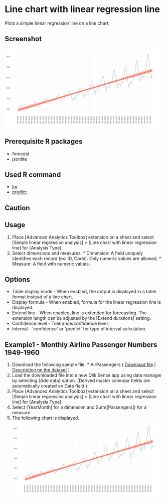 # Line chart with linear regression line
Plots a simple linear regression line on a line chart.

## Screenshot
  ![simple linear linearl example1](./images/simple_linear_line_example1.png)

## Prerequisite R packages
 * forecast
 * jsonlite

## Used R command
 * [lm](https://www.rdocumentation.org/packages/stats/versions/3.4.0/topics/lm)
 * [predict](https://www.rdocumentation.org/packages/stats/versions/3.4.0/topics/predict)

## Caution

## Usage
  1. Place [Advanced Analytics Toolbox] extension on a sheet and select [Simple linear regression analysis] > [Line chart with linear regression line] for [Analysis Type].
  2. Select dimensions and measures.
    * Dimension: A field uniquely identifies each record (ex: ID, Code). Only numeric values are allowed.
    * Measure: A field with numeric values.

## Options
 * Table display mode - When enabled, the output is displayed in a table format instead of a line chart.
 * Display formula - When enabled, formula for the linear regression line is displayed.
 * Extend line - When enabled, line is extended for forecasting. The extension length can be adjusted by the [Extend durations] setting.
 * Confidence level - Tolerance/confidence level.
 * Interval - 'confidence' or 'predict' for type of interval calculation.

## Example1 - Monthly Airline Passenger Numbers 1949-1960
  1. Download the following sample file.
    * AirPassengers ( [Download file](./data/AirPassengers.xlsx) | [Description on the dataset](https://stat.ethz.ch/R-manual/R-devel/library/datasets/html/AirPassengers.html) )  
  2. Load the downloaded file into a new Qlik Sense app using data manager by selecting [Add data] option. (Derived master calendar fields are automatically created on Date field.)
  3. Place [Advanced Analytics Toolbox] extension on a sheet and select [Simple linear regression analysis] > [Line chart with linear regression line] for [Analysis Type].
  4. Select [YearMonth] for a dimension and Sum([Passengers]) for a measure.
  5. The following chart is displayed.
  ![simple linear linearl example1](./images/simple_linear_line_example1.png)
